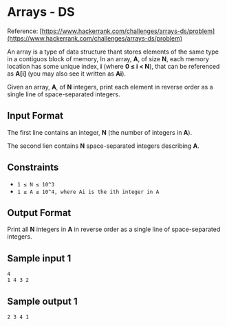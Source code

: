 # Arrays - DS
Reference: [https://www.hackerrank.com/challenges/arrays-ds/problem](https://www.hackerrank.com/challenges/arrays-ds/problem)

An array is a type of data structure thant stores elements of the same type in a contiguos block of memory, In an array, **A**, of size **N**, each memory location has some unique index, **i** (where **0 ≤ i < N**), that can be referenced as **A[i]** (you may also see it written as **Ai**).

Given an array, **A**, of **N** integers, print each element in reverse order as a single line of space-separated integers.

## Input Format

The first line contains an integer, **N** (the number of integers in **A**).

The second lien contains **N** space-separated integers describing **A**.

## Constraints

- `1 ≤ N ≤ 10^3`
- `1 ≤ A ≤ 10^4, where Ai is the ith integer in A`

## Output Format

Print all **N** integers in **A** in reverse order as a single line of space-separated integers.

## Sample input 1

```
4
1 4 3 2
```

## Sample output 1

```
2 3 4 1
```
